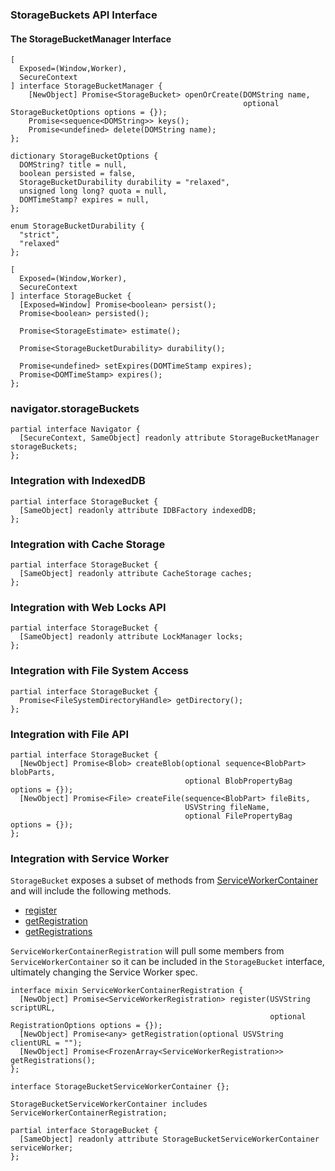 ### StorageBuckets API Interface

#### The StorageBucketManager Interface
```
[
  Exposed=(Window,Worker),
  SecureContext
] interface StorageBucketManager {
    [NewObject] Promise<StorageBucket> openOrCreate(DOMString name,
                                                    optional StorageBucketOptions options = {});
    Promise<sequence<DOMString>> keys();
    Promise<undefined> delete(DOMString name);
};

dictionary StorageBucketOptions {
  DOMString? title = null,
  boolean persisted = false,
  StorageBucketDurability durability = "relaxed",
  unsigned long long? quota = null,
  DOMTimeStamp? expires = null,
};

enum StorageBucketDurability {
  "strict",
  "relaxed"
};

[
  Exposed=(Window,Worker),
  SecureContext
] interface StorageBucket {
  [Exposed=Window] Promise<boolean> persist();
  Promise<boolean> persisted();

  Promise<StorageEstimate> estimate();

  Promise<StorageBucketDurability> durability();

  Promise<undefined> setExpires(DOMTimeStamp expires);
  Promise<DOMTimeStamp> expires();
};
```

### navigator.storageBuckets
```
partial interface Navigator {
  [SecureContext, SameObject] readonly attribute StorageBucketManager storageBuckets;
};
```

### Integration with IndexedDB
```
partial interface StorageBucket {
  [SameObject] readonly attribute IDBFactory indexedDB;
};
```

### Integration with Cache Storage
```
partial interface StorageBucket {
  [SameObject] readonly attribute CacheStorage caches;
};
```

### Integration with Web Locks API
```
partial interface StorageBucket {
  [SameObject] readonly attribute LockManager locks;
};
```

### Integration with File System Access
```
partial interface StorageBucket {
  Promise<FileSystemDirectoryHandle> getDirectory();
};
```

### Integration with File API
```
partial interface StorageBucket {
  [NewObject] Promise<Blob> createBlob(optional sequence<BlobPart> blobParts,
                                       optional BlobPropertyBag options = {});
  [NewObject] Promise<File> createFile(sequence<BlobPart> fileBits,
                                       USVString fileName,
                                       optional FilePropertyBag options = {});
};
```

### Integration with Service Worker
`StorageBucket` exposes a subset of methods from [ServiceWorkerContainer](https://w3c.github.io/ServiceWorker/#serviceworkercontainer) and will include the following methods. 
- [register](https://w3c.github.io/ServiceWorker/#dom-serviceworkercontainer-register)
- [getRegistration](https://w3c.github.io/ServiceWorker/#dom-serviceworkercontainer-getregistration)
- [getRegistrations](https://w3c.github.io/ServiceWorker/#dom-serviceworkercontainer-getregistrations)


`ServiceWorkerContainerRegistration` will pull some members from `ServiceWorkerContainer` so it can be included in the `StorageBucket` interface, ultimately changing the Service Worker spec.
```
interface mixin ServiceWorkerContainerRegistration {
  [NewObject] Promise<ServiceWorkerRegistration> register(USVString scriptURL,
                                                          optional RegistrationOptions options = {});
  [NewObject] Promise<any> getRegistration(optional USVString clientURL = "");
  [NewObject] Promise<FrozenArray<ServiceWorkerRegistration>> getRegistrations();
};
```
```
interface StorageBucketServiceWorkerContainer {};

StorageBucketServiceWorkerContainer includes ServiceWorkerContainerRegistration;

partial interface StorageBucket {
  [SameObject] readonly attribute StorageBucketServiceWorkerContainer serviceWorker;
};
```
